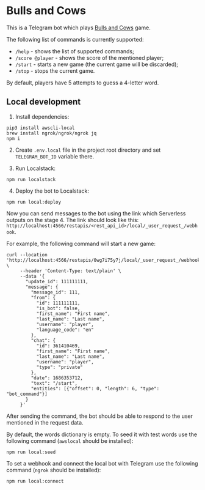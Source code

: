 # Bulls and Cows

This is a Telegram bot which plays [Bulls and Cows](https://en.wikipedia.org/wiki/Bulls_and_Cows) game.

The following list of commands is currently supported:
* `/help` - shows the list of supported commands;
* `/score @player` - shows the score of the mentioned player;
* `/start` - starts a new game (the current game will be discarded);
* `/stop` - stops the current game.

By default, players have 5 attempts to guess a 4-letter word.

## Local development 

1. Install dependencies:

```
pip3 install awscli-local
brew install ngrok/ngrok/ngrok jq
npm i
```

2. Create `.env.local` file in the project root directory and set `TELEGRAM_BOT_ID` variable there.

3. Run Localstack:

```
npm run localstack
```

4. Deploy the bot to Localstack:

```
npm run local:deploy
```

Now you can send messages to the bot using the link which Serverless outputs on the stage 4. The link should look like this: `http://localhost:4566/restapis/<rest_api_id>/local/_user_request_/webhook`.

For example, the following command will start a new game:

```
curl --location 'http://localhost:4566/restapis/0wg7i75y7j/local/_user_request_/webhook' \
     --header 'Content-Type: text/plain' \
     --data '{
       "update_id": 111111111,
       "message": {
         "message_id": 111,
         "from": {
           "id": 111111111, 
           "is_bot": false, 
           "first_name": "First name", 
           "last_name": "Last name", 
           "username": "player", 
           "language_code": "en"
         }, 
         "chat": {
           "id": 361410469, 
           "first_name": "First name", 
           "last_name": "Last name", 
           "username": "player", 
           "type": "private"
         }, 
         "date": 1686353712, 
         "text": "/start", 
         "entities": [{"offset": 0, "length": 6, "type": "bot_command"}]
       }
     }'
```

After sending the command, the bot should be able to respond to the user mentioned in the request data.

By default, the words dictionary is empty. To seed it with test words use the following command (`awslocal` should be installed):

```
npm run local:seed
```

To set a webhook and connect the local bot with Telegram use the following command (`ngrok` should be installed):

```
npm run local:connect
```
